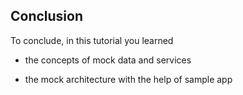 
## Conclusion
To conclude, in this tutorial you learned 

* the concepts of mock data and services

* the mock architecture with the help of sample app

